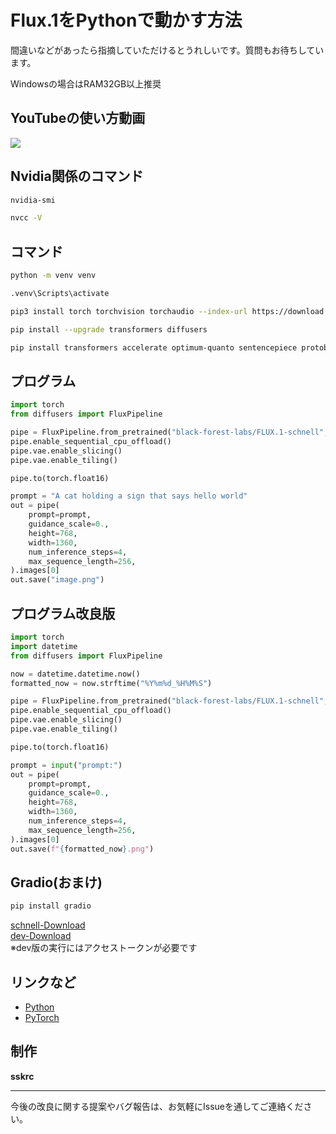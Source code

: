 
# Flux.1をPythonで動かす方法

間違いなどがあったら指摘していただけるとうれしいです。質問もお待ちしています。

Windowsの場合はRAM32GB以上推奨

## YouTubeの使い方動画
[![](https://img.youtube.com/vi/QWgKL8-F2Bw/0.jpg)](https://www.youtube.com/watch?v=QWgKL8-F2Bw)



## Nvidia関係のコマンド

```bash
nvidia-smi
```

```bash
nvcc -V
```

## コマンド

```bash
python -m venv venv
```

```bash
.venv\Scripts\activate
```

```bash
pip3 install torch torchvision torchaudio --index-url https://download.pytorch.org/whl/cu124
```

```bash
pip install --upgrade transformers diffusers
```

```bash
pip install transformers accelerate optimum-quanto sentencepiece protobuf
```

## プログラム

```python
import torch
from diffusers import FluxPipeline

pipe = FluxPipeline.from_pretrained("black-forest-labs/FLUX.1-schnell", torch_dtype=torch.bfloat16)
pipe.enable_sequential_cpu_offload()
pipe.vae.enable_slicing()
pipe.vae.enable_tiling()

pipe.to(torch.float16)

prompt = "A cat holding a sign that says hello world"
out = pipe(
    prompt=prompt,
    guidance_scale=0.,
    height=768,
    width=1360,
    num_inference_steps=4,
    max_sequence_length=256,
).images[0]
out.save("image.png")
```

## プログラム改良版

```python
import torch
import datetime
from diffusers import FluxPipeline

now = datetime.datetime.now()
formatted_now = now.strftime("%Y%m%d_%H%M%S")

pipe = FluxPipeline.from_pretrained("black-forest-labs/FLUX.1-schnell", torch_dtype=torch.bfloat16)
pipe.enable_sequential_cpu_offload()
pipe.vae.enable_slicing()
pipe.vae.enable_tiling()

pipe.to(torch.float16)

prompt = input("prompt:")
out = pipe(
    prompt=prompt,
    guidance_scale=0.,
    height=768,
    width=1360,
    num_inference_steps=4,
    max_sequence_length=256,
).images[0]
out.save(f"{formatted_now}.png")
```

## Gradio(おまけ)

```bash
pip install gradio
```

[schnell-Download](./app-gra.py)  
[dev-Download](./app-gra-dev.py)  
※dev版の実行にはアクセストークンが必要です

## リンクなど

* [Python](https://www.python.org/)
* [PyTorch](https://pytorch.org/)



## 制作
**sskrc**

---

今後の改良に関する提案やバグ報告は、お気軽にIssueを通してご連絡ください。
